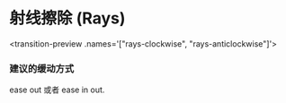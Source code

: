 # 射线擦除 (Rays)

<transition-preview .names='["rays-clockwise", "rays-anticlockwise"]'></transition-preview>


### 建议的缓动方式

ease out 或者 ease in out.
